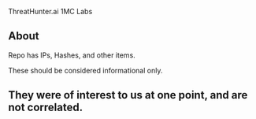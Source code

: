 ThreatHunter.ai 1MC Labs


About
---------------------------------------------------------
Repo has IPs, Hashes, and other items. 

These should be considered informational only. 

They were of interest to us at one point, and are not correlated.
----------------------------------------------------------

